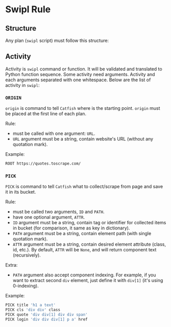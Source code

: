 # Swipl Rule

## Structure
Any plan (`swipl` script) must follow this structure:

## Activity
Activity is `swipl` command or function. It will be validated and translated to Python function sequence. Some activity need arguments. Activity and each arguments separated with one whitespace. Below are the list of activity in `swipl`:

### `ORIGIN`
`origin` is command to tell `Catfish` where is the starting point. `origin` must be placed at the first line of each plan.

Rule:
- must be called with one argument: `URL`.
- `URL` argument must be a string, contain website's URL (without any quotation mark).

Example:
```sh
ROOT https://quotes.toscrape.com/
```

### `PICK`
`PICK` is command to tell `Catfish` what to collect/scrape from page and save it in its bucket.

Rule:
- must be called two arguments, `ID` and `PATH`.
- have one optional argument, `ATTR`.
- `ID` argument must be a string, contain tag or identifier for collected items in bucket (for comparison, it same as key in dictionary).
- `PATH` argument must be a string, contain element path (with single quotation mark).
- `ATTR` argument must be a string, contain desired element attribute (class, id, etc.). By default, `ATTR` will be `None`, and will return component text (recursively).

Extra:
- `PATH` argument also accept component indexing. For example, if you want to extract second `div` element, just define it with `div[1]` (it's using 0-indexing).

Example:
```sh
PICK title 'h1 a text'
PICK cls 'div div' class
PICK quote 'div div[1] div div span'
PICK login 'div div div[1] p a' href
```
